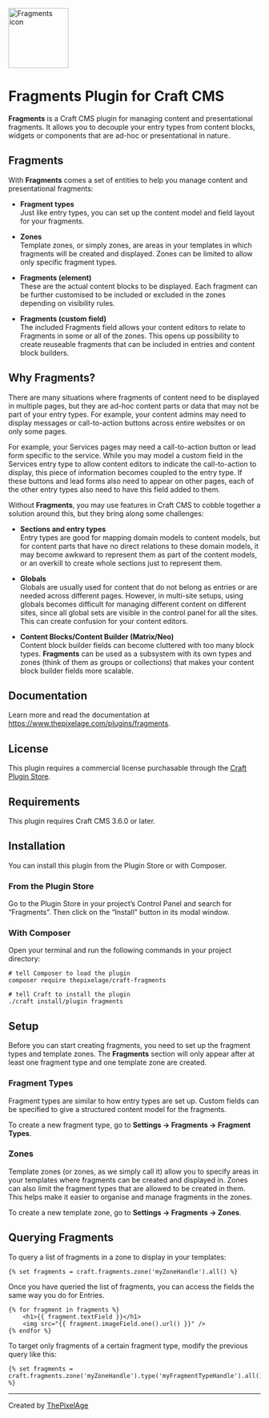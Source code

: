 <p><img src="https://www.thepixelage.com/plugins/assets/icon-fragments.svg" alt="Fragments icon" width="120"></p>

# Fragments Plugin for Craft CMS

**Fragments** is a Craft CMS plugin for managing content and presentational 
fragments. It allows you to decouple your entry types from content 
blocks, widgets or components that are ad-hoc or presentational in nature.

## Fragments

With **Fragments** comes a set of entities to help you manage content and 
presentational fragments:

- **Fragment types**  
  Just like entry types, you can set up the content model and field layout
  for your fragments.
  
  
- **Zones**  
  Template zones, or simply zones, are areas in your templates in 
  which fragments will be created and displayed. Zones can be limited to allow 
  only specific fragment types.
  
  
- **Fragments (element)**  
  These are the actual content blocks to be displayed. Each 
  fragment can be further customised to be included or excluded in the zones 
  depending on visibility rules.
  
  
- **Fragments (custom field)**  
  The included Fragments field allows your content editors to relate to 
  Fragments in some or all of the zones. This opens up possibility to create 
  reuseable fragments that can be included in entries and content block builders.

## Why Fragments?

There are many situations where fragments of content need to be displayed in
multiple pages, but they are ad-hoc content parts or data that may not be part 
of your entry types. For example, your content admins may need to display 
messages or call-to-action buttons across entire websites or on only some pages.

For example, your Services pages may need a call-to-action button or lead form 
specific to the service. While you may model a custom field in the Services 
entry type to allow content editors to indicate the call-to-action to display, 
this piece of information becomes coupled to the entry type. If these buttons 
and lead forms also need to appear on other pages, each of the other entry 
types also need to have this field added to them.

Without **Fragments**, you may use features in Craft CMS to cobble together a
solution around this, but they bring along some challenges:

- **Sections and entry types**  
  Entry types are good for mapping domain models to content models, but for 
  content parts that have no direct relations to these domain models, it may 
  become awkward to represent them as part of the content models, or an 
  overkill to create whole sections just to represent them.


- **Globals**  
  Globals are usually used for content that do not belong as
  entries or are needed across different pages. However, in multi-site setups,
  using globals becomes difficult for managing different content on
  different sites, since all global sets are visible in the control panel for 
  all the sites. This can create confusion for your content editors.


- **Content Blocks/Content Builder (Matrix/Neo)**  
  Content block builder fields can become cluttered with too many block types. 
  **Fragments** can be used as a subsystem with its own types and zones (think 
  of them as groups or collections) that makes your content block builder 
  fields more scalable.

## Documentation

Learn more and read the documentation at 
https://www.thepixelage.com/plugins/fragments.

## License

This plugin requires a commercial license purchasable through the [Craft Plugin 
Store](https://plugins.craftcms.com/fragments).


## Requirements

This plugin requires Craft CMS 3.6.0 or later.

## Installation

You can install this plugin from the Plugin Store or with Composer.

### From the Plugin Store

Go to the Plugin Store in your project’s Control Panel and search for 
“Fragments”. Then click on the “Install” button in its modal window.

### With Composer

Open your terminal and run the following commands in your project directory:

```
# tell Composer to load the plugin
composer require thepixelage/craft-fragments

# tell Craft to install the plugin
./craft install/plugin fragments
```
## Setup

Before you can start creating fragments, you need to set up the fragment types 
and template zones. The **Fragments** section will only appear after at least 
one fragment type and one template zone are created.

### Fragment Types

Fragment types are similar to how entry types are set up. Custom fields can be
specified to give a structured content model for the fragments.

To create a new fragment type, go to **Settings → Fragments → Fragment Types**.

### Zones

Template zones (or zones, as we simply call it) allow you to specify areas in 
your templates where fragments can be created and displayed in. Zones can also 
limit the fragment types that are allowed to be created in them. This helps 
make it easier to organise and manage fragments  in the zones.

To create a new template zone, go to **Settings → Fragments → Zones**.

## Querying Fragments

To query a list of fragments in a zone to display in your templates:

```
{% set fragments = craft.fragments.zone('myZoneHandle').all() %}
```

Once you have queried the list of fragments, you can access the fields the same 
way you do for Entries.

```
{% for fragment in fragments %}
    <h1>{{ fragment.textField }}</h1>
    <img src="{{ fragment.imageField.one().url() }}" />
{% endfor %}
```

To target only fragments of a certain fragment type, modify the previous query 
like this:

```
{% set fragments = craft.fragments.zone('myZoneHandle').type('myFragmentTypeHandle').all() %}
```

---

Created by [ThePixelAge](https://www.thepixelage.com)
